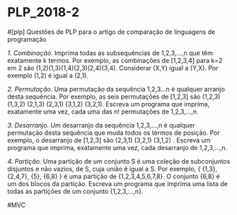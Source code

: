 # PLP_2018-2
#[plp] Questões de PLP para o artigo de comparação de linguagens de programação

*1. Combinação*. Imprima todas as subsequências de 1,2,3,...,n que têm exatamente k termos. Por exemplo, as combinações de [1,2,3,4] para k=2 em 2 são (1,2)(1,3)(1,4)(2,3)(2,4)(3,4). Considerar (X,Y) igual a (Y,X).
Por exemplo (1,2) é igual a (2,1).

*2. Permutação.* Uma permutação da sequência 1,2,3...n é qualquer arranjo desta sequência. Por exemplo, as seis permutações de [1,2,3] são (1,2,3) (1,3,2) (2,1,3) (2,3,1) (3,1,2) (3,2,1). Escreva um programa que imprima, exatamente uma vez, cada uma das n! permutações de 1,2,3,...,n.

*3. Desarranjo.* Um desarranjo da sequência 1,2,3,...,n é qualquer permutação desta sequência que muda todos os termos de posição. Por exemplo, o desarranjo de [1,2,3] são (2,3,1) (3,2,1) (3,1,2) . Escreva um programa que
imprima, exatamente uma vez, cada desarranjo de 1,2,3,...,n.

*4. Partição.* Uma partição de um conjunto S é uma coleção de subconjuntos disjuntos e não vazios, de S, cuja união é igual a S. Por exemplo, { {1,3},{2,4,7}, {5}, {6,8} } é uma partição de {1,2,3,4,5,6,7,8}. O conjunto {6,8} é um dos blocos da partição. Escreva um programa que imprima uma lista de todas as partições de um conjunto {1,2,3,...,n}.

#MVC
